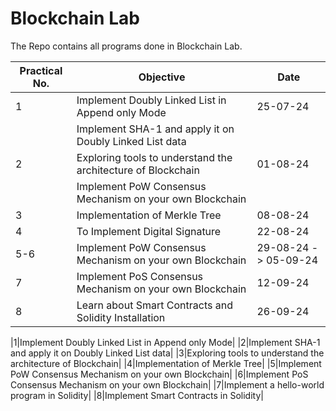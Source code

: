 # Blockchain Lab

The Repo contains all programs done in Blockchain Lab.

| Practical No. | Objective                                                    | Date                 |
| ------------- | ------------------------------------------------------------ | -------------------- |
| 1             | Implement Doubly Linked List in Append only Mode             | 25-07-24             |
|               | Implement SHA-1 and apply it on Doubly Linked List data      |                      |
| 2             | Exploring tools to understand the architecture of Blockchain | 01-08-24             |
|               | Implement PoW Consensus Mechanism on your own Blockchain     |                      |
| 3             | Implementation of Merkle Tree                                | 08-08-24             |
| 4             | To Implement Digital Signature                               | 22-08-24             |
| 5-6           | Implement PoW Consensus Mechanism on your own Blockchain     | 29-08-24 -> 05-09-24 |
| 7             | Implement PoS Consensus Mechanism on your own Blockchain     | 12-09-24             |
| 8             | Learn about Smart Contracts and Solidity Installation        | 26-09-24             |


|1|Implement Doubly Linked List in Append only Mode|
|2|Implement SHA-1 and apply it on Doubly Linked List data|
|3|Exploring tools to understand the architecture of Blockchain|
|4|Implementation of Merkle Tree|
|5|Implement PoW Consensus Mechanism on your own Blockchain|
|6|Implement PoS Consensus Mechanism on your own Blockchain|
|7|Implement a hello-world program in Solidity|
|8|Implement Smart Contracts in Solidity|
